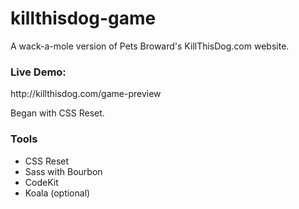 killthisdog-game
================

<p>A wack-a-mole version of Pets Broward's KillThisDog.com website.</p>

<h3>Live Demo:</h3>
http://killthisdog.com/game-preview

<p>Began with CSS Reset.</p>

<h3>Tools</h3>
<ul>
  <li>CSS Reset</li>
  <li>Sass with Bourbon</li>
  <li>CodeKit</li>
  <li>Koala (optional)</li>
</ul>